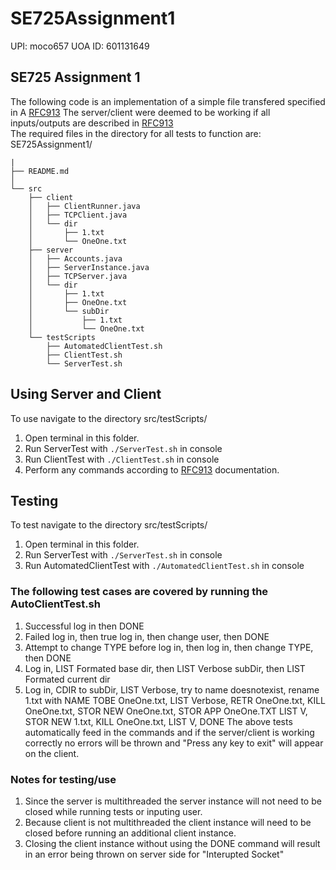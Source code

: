 # SE725Assignment1 
UPI: moco657
UOA ID: 601131649
<br>
## SE725 Assignment 1
The following code is an implementation of a simple file transfered specified in A [RFC913](https://datatracker.ietf.org/doc/html/rfc913)
The server/client were deemed to be working if all inputs/outputs are described in [RFC913](https://datatracker.ietf.org/doc/html/rfc913)
<br>
The required files in the directory for all tests to function are: SE725Assignment1/<br>

```
|
├── README.md 
│              
└── src
    ├── client
    │   ├── ClientRunner.java
    │   ├── TCPClient.java
    │   └── dir
    │       ├── 1.txt
    │       └── OneOne.txt
    ├── server
    │   ├── Accounts.java
    │   ├── ServerInstance.java
    │   ├── TCPServer.java
    │   └── dir
    │       ├── 1.txt
    │       ├── OneOne.txt
    │       └── subDir
    │           ├── 1.txt
    │           └── OneOne.txt
    └── testScripts
        ├── AutomatedClientTest.sh
        ├── ClientTest.sh
        └── ServerTest.sh
```


## Using Server and Client
To use navigate to the directory src/testScripts/ <br>
1. Open terminal in this folder.
2. Run ServerTest with `./ServerTest.sh` in console
3. Run ClientTest with `./ClientTest.sh` in console
4. Perform any commands according to [RFC913](https://datatracker.ietf.org/doc/html/rfc913) documentation.
## Testing
To test navigate to the directory src/testScripts/ <br>
1. Open terminal in this folder.
2. Run ServerTest with `./ServerTest.sh` in console
3. Run AutomatedClientTest with `./AutomatedClientTest.sh` in console
### The following test cases are covered by running the AutoClientTest.sh
1. Successful log in then DONE
2. Failed log in, then true log in, then change user, then DONE
3. Attempt to change TYPE before log in, then log in, then change TYPE, then DONE
4. Log in, LIST Formated base dir, then LIST Verbose subDir, then LIST Formated current dir
5. Log in, CDIR to subDir, LIST Verbose, try to name doesnotexist, rename 1.txt with NAME TOBE OneOne.txt, LIST Verbose, RETR OneOne.txt, KILL OneOne.txt, STOR NEW OneOne.txt, STOR APP OneOne.TXT LIST V, STOR NEW 1.txt, KILL OneOne.txt, LIST V, DONE
The above tests automatically feed in the commands and if the server/client is working correctly no errors will be thrown and "Press any key to exit" will appear on the client.
### Notes for testing/use
1. Since the server is multithreaded the server instance will not need to be closed while running tests or inputing user. 
2. Because client is not multithreaded the client instance will need to be closed before running an additional client instance.
3. Closing the client instance without using the DONE command will result in an error being thrown on server side for "Interupted Socket"

